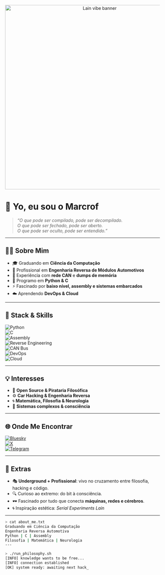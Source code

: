 <!-- Banner GIF - Lain vibe -->
<p align="center">
  <img src="LINK_DO_GIF" width="600" alt="Lain vibe banner">
</p>


# 👋 Yo, eu sou o **Marcrof**  

> _“O que pode ser compilado, pode ser decompilado.  
> O que pode ser fechado, pode ser aberto.  
> O que pode ser oculto, pode ser entendido.”_  

---

## 🧑‍💻 Sobre Mim  

- 🎓 Graduando em **Ciência da Computação**  
- 🚗 Profissional em **Engenharia Reversa de Módulos Automotivos**  
- 🔧 Experiência com **rede CAN** e **dumps de memória**  
- 🐍 Programo em **Python & C**  
- ⚡ Fascinado por **baixo nível, assembly e sistemas embarcados**  
- ☁️ Aprendendo **DevOps & Cloud**  

---

## 🚀 Stack & Skills  

![Python](https://img.shields.io/badge/Python-3670A0?style=for-the-badge&logo=python&logoColor=ffdd54)  
![C](https://img.shields.io/badge/C-00599C?style=for-the-badge&logo=c&logoColor=white)  
![Assembly](https://img.shields.io/badge/Assembly-525252?style=for-the-badge&logo=probot&logoColor=white)  
![Reverse Engineering](https://img.shields.io/badge/Reverse%20Engineering-000000?style=for-the-badge&logo=probot&logoColor=white)  
![CAN Bus](https://img.shields.io/badge/CAN%20Bus-A020F0?style=for-the-badge&logo=automattic&logoColor=white)  
![DevOps](https://img.shields.io/badge/DevOps-0A66C2?style=for-the-badge&logo=azuredevops&logoColor=white)  
![Cloud](https://img.shields.io/badge/Cloud-1F425F?style=for-the-badge&logo=icloud&logoColor=white)  

---

## 💡 Interesses  

- 📂 **Open Source & Pirataria Filosófica**  
- ⚙️ **Car Hacking & Engenharia Reversa**  
- 🌀 **Matemática, Filosofia & Neurologia**  
- 🔮 **Sistemas complexos & consciência**  

---

## 🌐 Onde Me Encontrar  

[![Bluesky](https://img.shields.io/badge/Bluesky-0288D1?style=for-the-badge&logo=bluesky&logoColor=white)](https://bsky.app/profile/marcrof.bsky.social)  
[![X](https://img.shields.io/badge/Twitter-000000?style=for-the-badge&logo=x&logoColor=white)](https://x.com/RcrofM)  
[![Telegram](https://img.shields.io/badge/Telegram-2CA5E0?style=for-the-badge&logo=telegram&logoColor=white)](https://t.me/bytelain)  

---

## 🖤 Extras  

- 🎭 **Underground + Profissional**: vivo no cruzamento entre filosofia, hacking e código.  
- 🔍 Curioso ao extremo: do bit à consciência.  
- 🕶️ Fascinado por tudo que conecta **máquinas, redes e cérebros**.  
- 🌀 Inspiração estética: _Serial Experiments Lain_  

---

<!-- Terminal Fake -->
```bash
> cat about_me.txt
Graduando em Ciência da Computação
Engenharia Reversa Automotiva
Python | C | Assembly
Filosofia | Matemática | Neurologia
---

> ./run_philosophy.sh
[INFO] knowledge wants to be free...
[INFO] connection established
[OK] system ready: awaiting next hack_
